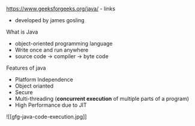 https://www.geeksforgeeks.org/java/ - links
- developed by james gosling

What is Java
- object-oriented programming language
- Write once and run anywhere
- source code -> compiler -> byte code

Features of java
- Platform Independence
- Object orianted
- Secure
- Multi-threading (****concurrent execution**** of multiple parts of a program)
- High Performance due to JIT

![[gfg-java-code-execution.jpg]]
